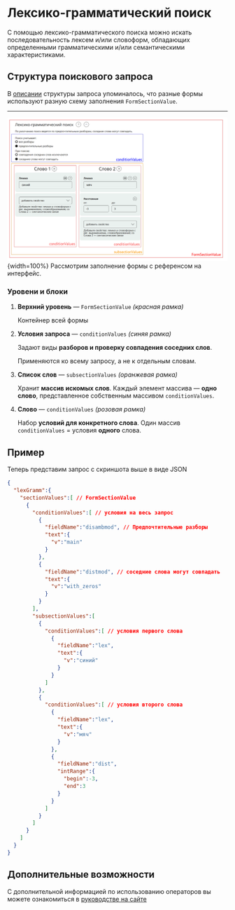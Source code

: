 # Лексико-грамматический поиск
С помощью лексико-грамматического поиска можно искать последовательность лексем и/или словоформ, обладающих определенными грамматическими и/или семантическими характеристиками.

## Структура поискового запроса
В [описании](common-format.md#formsectionvalue) структуры запроса упоминалось, что разные формы используют разную схему заполнения `FormSectionValue`.

---

![схема заполнения ЛГ формы](_assets/lg_search_meaning.png){width=100%}
Рассмотрим заполнение формы с референсом на интерфейс.

### Уровени и блоки
1. **Верхний уровень** — `FormSectionValue` *(красная рамка)*

    Контейнер всей формы

2. **Условия запроса** — `conditionValues` *(синяя рамка)*

    Задают виды **разборов и проверку совпадения соседних слов**. 
    
    Применяются ко всему запросу, а не к отдельным словам.

3. **Список слов** — `subsectionValues` *(оранжевая рамка)*

    Хранит **массив искомых слов**. Каждый элемент массива — **одно слово**, представленное собственным массивом `conditionValues`.

4. **Слово** — `conditionValues` *(розовая рамка)*

    Набор **условий для конкретного слова**. Один массив `conditionValues` = условия **одного** слова.


## Пример
Теперь представим запрос с скриншота выше в виде JSON
```json
{
  "lexGramm":{
    "sectionValues":[ // FormSectionValue
      {
        "conditionValues":[ // условия на весь запрос
          {
            "fieldName":"disambmod", // Предпочтительные разборы
            "text":{
              "v":"main"
            }
          },
          {
            "fieldName":"distmod", // соседние слова могут совпадать
            "text":{
              "v":"with_zeros"
            }
          }
        ],
        "subsectionValues":[
          {
            "conditionValues":[ // условия первого слова
              {
                "fieldName":"lex",
                "text":{
                  "v":"синий"
                }
              }
            ]
          },
          {
            "conditionValues":[ // условия второго слова
              {
                "fieldName":"lex",
                "text":{
                  "v":"мяч"
                }
              },
              {
                "fieldName":"dist",
                "intRange":{
                  "begin":-3,
                  "end":3
                }
              }
            ]
          }
        ]
      }
    ]
  }
}
```
## Дополнительные возможности
С дополнительной информацией по использованию операторов вы можете ознакомиться в [руководстве на сайте](https://ruscorpora.ru/page/manual-lemmasearch-advanced/)